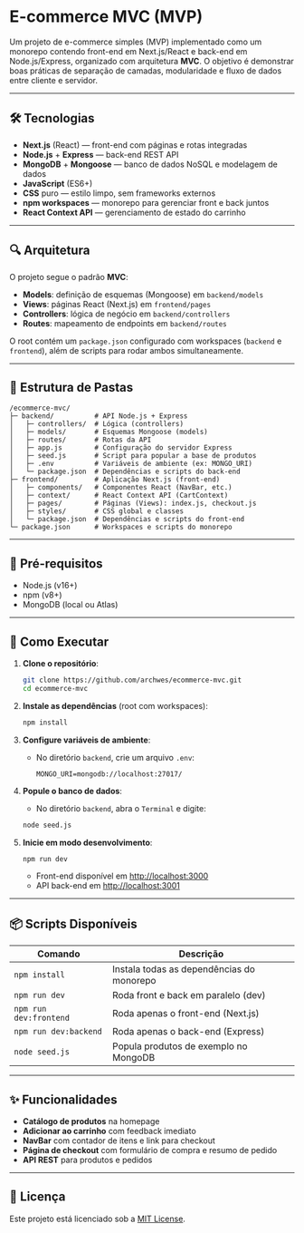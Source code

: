 # E-commerce MVC (MVP)

Um projeto de e-commerce simples (MVP) implementado como um monorepo contendo front-end em Next.js/React e back-end em Node.js/Express, organizado com arquitetura **MVC**. O objetivo é demonstrar boas práticas de separação de camadas, modularidade e fluxo de dados entre cliente e servidor.

---

## 🛠️ Tecnologias

* **Next.js** (React) — front-end com páginas e rotas integradas
* **Node.js** + **Express** — back-end REST API
* **MongoDB** + **Mongoose** — banco de dados NoSQL e modelagem de dados
* **JavaScript** (ES6+)
* **CSS** puro — estilo limpo, sem frameworks externos
* **npm workspaces** — monorepo para gerenciar front e back juntos
* **React Context API** — gerenciamento de estado do carrinho

---

## 🔍 Arquitetura

O projeto segue o padrão **MVC**:

* **Models**: definição de esquemas (Mongoose) em `backend/models`
* **Views**: páginas React (Next.js) em `frontend/pages`
* **Controllers**: lógica de negócio em `backend/controllers`
* **Routes**: mapeamento de endpoints em `backend/routes`

O root contém um `package.json` configurado com workspaces (`backend` e `frontend`), além de scripts para rodar ambos simultaneamente.

---

## 📁 Estrutura de Pastas

```
/ecommerce-mvc/
├─ backend/          # API Node.js + Express
│   ├─ controllers/  # Lógica (controllers)
│   ├─ models/       # Esquemas Mongoose (models)
│   ├─ routes/       # Rotas da API
│   ├─ app.js        # Configuração do servidor Express
│   ├─ seed.js       # Script para popular a base de produtos
│   ├─ .env          # Variáveis de ambiente (ex: MONGO_URI)
│   └─ package.json  # Dependências e scripts do back-end
├─ frontend/         # Aplicação Next.js (front-end)
│   ├─ components/   # Componentes React (NavBar, etc.)
│   ├─ context/      # React Context API (CartContext)
│   ├─ pages/        # Páginas (Views): index.js, checkout.js
│   ├─ styles/       # CSS global e classes
│   └─ package.json  # Dependências e scripts do front-end
└─ package.json      # Workspaces e scripts do monorepo
```

---

## 🚀 Pré-requisitos

* Node.js (v16+)
* npm (v8+)
* MongoDB (local ou Atlas)

---

## 🏁 Como Executar

1. **Clone o repositório**:

   ```bash
   git clone https://github.com/archwes/ecommerce-mvc.git
   cd ecommerce-mvc
   ```

2. **Instale as dependências** (root com workspaces):

   ```bash
   npm install
   ```

3. **Configure variáveis de ambiente**:

   * No diretório `backend`, crie um arquivo `.env`:

     ```env
     MONGO_URI=mongodb://localhost:27017/
     ```

4. **Popule o banco de dados**:

   * No diretório `backend`, abra o `Terminal` e digite:

   ```bash
   node seed.js
   ```

5. **Inicie em modo desenvolvimento**:

   ```bash
   npm run dev
   ```

   * Front-end disponível em [http://localhost:3000](http://localhost:3000)
   * API back-end em [http://localhost:3001](http://localhost:3001)

---

## 📦 Scripts Disponíveis

| Comando                            | Descrição                                 |
| ---------------------------------- | ----------------------------------------- |
| `npm install`                      | Instala todas as dependências do monorepo |
| `npm run dev`                      | Roda front e back em paralelo (dev)       |
| `npm run dev:frontend`             | Roda apenas o front-end (Next.js)         |
| `npm run dev:backend`              | Roda apenas o back-end (Express)          |
| `node seed.js`                     | Popula produtos de exemplo no MongoDB     |

---

## ✨ Funcionalidades

* **Catálogo de produtos** na homepage
* **Adicionar ao carrinho** com feedback imediato
* **NavBar** com contador de itens e link para checkout
* **Página de checkout** com formulário de compra e resumo de pedido
* **API REST** para produtos e pedidos

---

## 📄 Licença

Este projeto está licenciado sob a [MIT License](https://opensource.org/licenses/MIT).
